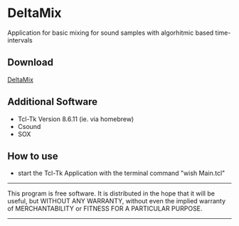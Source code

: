 # **DeltaMix**

Application for basic mixing for sound samples with algorhitmic based time-intervals


## Download
[DeltaMix](https://github.com/Suppan/DeltaMix/releases/)

## Additional Software  

- Tcl-Tk Version 8.6.11 (ie. via homebrew)
- Csound
- SOX

## How to use

- start the Tcl-Tk Application with the terminal command "wish Main.tcl"

*************
This program is free software. It is distributed in the hope that it will be useful, but WITHOUT ANY WARRANTY, without even the implied warranty of MERCHANTABILITY or FITNESS FOR A PARTICULAR PURPOSE. 
*************
